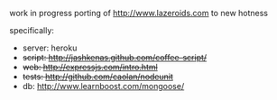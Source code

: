 work in progress porting of http://www.lazeroids.com to new hotness

specifically:
 * server: heroku
 * ~~script: http://jashkenas.github.com/coffee-script/~~
 * ~~web: http://expressjs.com/intro.html~~
 * ~~tests: http://github.com/caolan/nodeunit~~
 * db: http://www.learnboost.com/mongoose/
